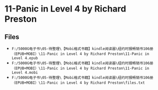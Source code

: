 # 11-Panic in Level 4 by Richard Preston

## Files

- `F:/5000G电子书\05-待整理\【Mobi格式书籍】kindle阅读器\纽约时报畅销书106册（EPUB+MOBI）\11-Panic in Level 4 by Richard Preston\11-Panic in Level 4.epub`
- `F:/5000G电子书\05-待整理\【Mobi格式书籍】kindle阅读器\纽约时报畅销书106册（EPUB+MOBI）\11-Panic in Level 4 by Richard Preston\11-Panic in Level 4.mobi`
- `F:/5000G电子书\05-待整理\【Mobi格式书籍】kindle阅读器\纽约时报畅销书106册（EPUB+MOBI）\11-Panic in Level 4 by Richard Preston\files.txt`
